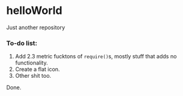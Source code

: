 # helloWorld
Just another repository

### To-do list:
1. Add 2.3 metric fucktons of `require()`s, mostly stuff that adds no functionality.
2. Create a flat icon.
3. Other shit too.

Done.
